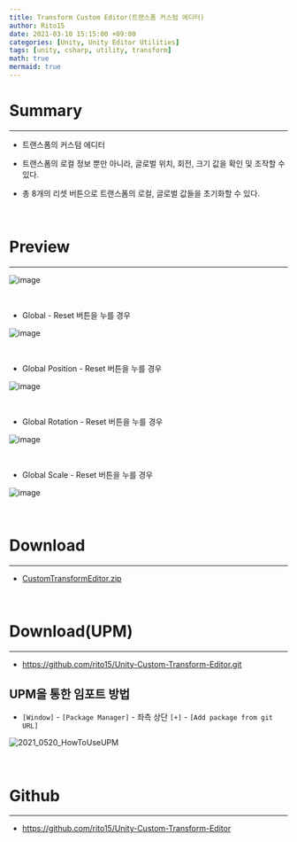 ```yaml
---
title: Transform Custom Editor(트랜스폼 커스텀 에디터)
author: Rito15
date: 2021-03-10 15:15:00 +09:00
categories: [Unity, Unity Editor Utilities]
tags: [unity, csharp, utility, transform]
math: true
mermaid: true
---
```


# Summary
---
- 트랜스폼의 커스텀 에디터

- 트랜스폼의 로컬 정보 뿐만 아니라, 글로벌 위치, 회전, 크기 값을 확인 및 조작할 수 있다.

- 총 8개의 리셋 버튼으로 트랜스폼의 로컬, 글로벌 값들을 초기화할 수 있다.

<br>

# Preview
---

![image](https://user-images.githubusercontent.com/42164422/110611465-97831e80-81d2-11eb-8a31-6fc7fcc96eab.png)

<br>

- Global - Reset 버튼을 누를 경우

![image](https://user-images.githubusercontent.com/42164422/110612442-8a1a6400-81d3-11eb-9ef1-67d42eaed0a1.png)

<br>

- Global Position - Reset 버튼을 누를 경우

![image](https://user-images.githubusercontent.com/42164422/110612536-a28a7e80-81d3-11eb-8e81-032ab0c353dd.png)

<br>

- Global Rotation - Reset 버튼을 누를 경우

![image](https://user-images.githubusercontent.com/42164422/110612639-bafa9900-81d3-11eb-92e9-d2000f695aac.png)

<br>

- Global Scale - Reset 버튼을 누를 경우

![image](https://user-images.githubusercontent.com/42164422/110612730-d1085980-81d3-11eb-9b3d-5788e7c82520.png)

<br>

# Download
---
- [CustomTransformEditor.zip](https://github.com/rito15/Images/files/6115005/CustomTransformEditor.zip)

<br>

# Download(UPM)
---
- https://github.com/rito15/Unity-Custom-Transform-Editor.git

## UPM을 통한 임포트 방법
 - `[Window]` - `[Package Manager]` - 좌측 상단 `[+]` - `[Add package from git URL]`

![2021_0520_HowToUseUPM](https://user-images.githubusercontent.com/42164422/118945484-7425de00-b990-11eb-93d6-17853a4836c6.gif)

<br>

# Github
---
- <https://github.com/rito15/Unity-Custom-Transform-Editor>
